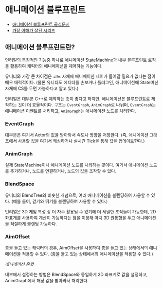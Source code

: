 # 애니메이션 블루프린트

- [애니메이션 블루프린트 공식문서](https://docs.unrealengine.com/5.0/en-US/animation-blueprints-in-unreal-engine/)
- [가장 이해가 잘된 시리즈](https://www.youtube.com/watch?v=etRZu5UG_S0)

## 애니메이션 블루프린트란?

언리얼의 특징적인 기능중 하나로 애니메이션 StateMachine과 내부 블루프린트 로직을 활용하여 캐릭터의 애니메이션을 제어하는 기능이다.

유니티와 가장 큰 차이점은 코드 자체에 애니메이션 제어가 들어갈 필요가 없다는 점이 매우 매력적이다. (물론 유니티도 에디터를 손보거나 플러그인, 애니메이션에 State머신 자체에 CS를 두면 가능하다고 알고 있다.)

언리얼은 대부분 C++로 제작하는 것이 좋다고 하지만, 애니메이션은 블루프린트로 제작하는 것이 더 효율적이다. 구조는 `EventGraph`, `AnimGraph`로 나뉘며, `EventGraph`는 애니메이션 이벤트를 처리하고, `AnimGraph`는 애니메이션 노드를 처리한다.

### EventGraph

대부분은 여기서 Actor의 값을 받아와서 속도나 방향을 저장한다. (즉, 애니메이션 그래프에서 사용할 값을 여기서 캐싱하거나 실시간 Tick을 통해 값을 업데이트한다.)

### AnimGraph

실제 StateMachine이나 애니메이션 노드를 처리하는 곳이다. 여기서 애니메이션 노드를 추가하거나, 노드를 연결하거나, 노드의 값을 조작할 수 있다.

### BlendSpace

유니티의 BlendTree와 비슷한 개념으로, 여러 애니메이션을 블렌딩하여 사용할 수 있다. (예를 들어, 걷기와 뛰기를 블렌딩하여 사용할 수 있다.)

언리얼은 3D 게임 특성 상 더 자주 활용될 수 있기에 더 세밀한 조작들이 가능한데, 2D좌표계를 사용하여 계산이 가능하다는 점을 이용해 마치 3D 원통형을 두고 애니메이션을 적절하게 블랜딩 가능하다.

### AimOffset

총을 들고 있는 캐릭터의 경우, AimOffset을 사용하여 총을 들고 있는 상태에서의 애니메이션을 적용할 수 있다. (총을 들고 있는 상태에서의 애니메이션을 적용할 수 있다.)

*애니메이션 혼합*

내부에서 설정하는 방법은 BlendSpace와 동일하게 2D 좌표계로 값을 설정하고, AnimGraph에서 해당 값을 받아와서 처리한다.
